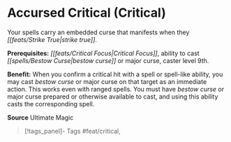 ﻿---
cssclass: [feats]

---
# Accursed Critical (Critical)

Your spells carry an embedded curse that manifests when they _[[feats/Strike True|strike true]]_.

**Prerequisites:** _[[feats/Critical Focus|Critical Focus]]_, ability to cast _[[spells/Bestow Curse|bestow curse]]_ or major curse, caster level 9th.

**Benefit:** When you confirm a critical hit with a spell or spell-like ability, you may cast _bestow curse_ or major curse on that target as an immediate action. This works even with ranged spells. You must have _bestow curse_ or major curse prepared or otherwise available to cast, and using this ability casts the corresponding spell.

**Source** Ultimate Magic
>[!tags_panel]- Tags
> #feat/critical, 